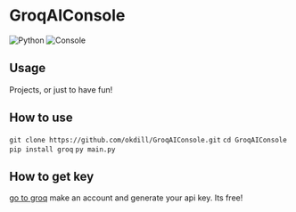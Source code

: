# GroqAIConsole

![Python](https://img.shields.io/badge/Language-Python-blue) ![Console](https://img.shields.io/badge/Platform-PC-blue)

## Usage
Projects, or just to have fun!

## How to use
```git clone https://github.com/okdill/GroqAIConsole.git```
```cd GroqAIConsole```
```pip install groq``` 
```py main.py```

## How to get key

[go to groq](https://groq.com) make an account and generate your api key. Its free!
